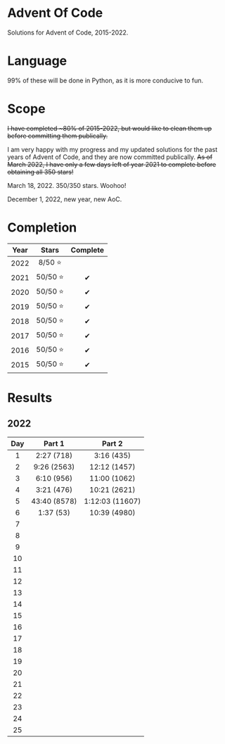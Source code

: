 # Advent Of Code
Solutions for Advent of Code, 2015-2022.

# Language
99% of these will be done in Python, as it is more conducive to fun.

# Scope
<del>I have completed ~80% of 2015-2022, but would like to clean them up before committing them publically.</del>

I am very happy with my progress and my updated solutions for the past years of Advent of Code, and they are now committed publically.
<del>As of March 2022, I have only a few days left of year 2021 to complete before obtaining all 350 stars!</del>

March 18, 2022. 350/350 stars. Woohoo!

December 1, 2022, new year, new AoC.

# Completion

| Year | Stars   | Complete|
| :----: | :-----:   | :-----:   |
| 2022 | 8/50 ⭐  |       |
| 2021 | 50/50 ⭐ |    ✔   |
| 2020 | 50/50 ⭐ |    ✔   |
| 2019 | 50/50 ⭐ |    ✔   |
| 2018 | 50/50 ⭐ |    ✔     |
| 2017 | 50/50 ⭐ |    ✔     |
| 2016 | 50/50 ⭐ |    ✔     |
| 2015 | 50/50 ⭐ |    ✔     |

# Results

## 2022
| Day | Part 1   | Part 2|
| :----: | :-----:   | :-----:   |
| 1 | 2:27 (718)  |   3:16 (435)    |
| 2 | 9:26 (2563)  |  12:12 (1457)     |
| 3 | 6:10 (956)  | 11:00 (1062)      |
| 4 | 3:21 (476)  | 10:21 (2621)      |
| 5 | 43:40 (8578)  | 1:12:03 (11607)      |
| 6 | 1:37 (53)  | 10:39 (4980)      |
| 7 |   |       |
| 8 |   |       |
| 9 |   |       |
| 10 |   |       |
| 11 |   |       |
| 12 |   |       |
| 13 |   |       |
| 14 |   |       |
| 15 |   |       |
| 16 |   |       |
| 17 |   |       |
| 18 |   |       |
| 19 |   |       |
| 20 |   |       |
| 21 |   |       |
| 22 |   |       |
| 23 |   |       |
| 24 |   |       |
| 25 |   |       |


